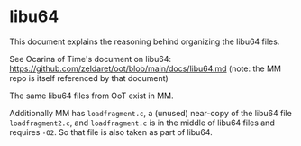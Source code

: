 # libu64

This document explains the reasoning behind organizing the libu64 files.

See Ocarina of Time's document on libu64: https://github.com/zeldaret/oot/blob/main/docs/libu64.md (note: the MM repo is itself referenced by that document)

The same libu64 files from OoT exist in MM.

Additionally MM has `loadfragment.c`, a (unused) near-copy of the libu64 file `loadfragment2.c`, and `loadfragment.c` is in the middle of libu64 files and requires `-O2`. So that file is also taken as part of libu64.
